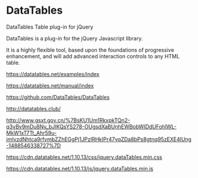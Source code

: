 # DataTables



DataTables Table plug-in for jQuery


DataTables is a plug-in for the jQuery Javascript library. 

It is a highly flexible tool, based upon the foundations of progressive enhancement, and will add advanced interaction controls to any HTML table.







https://datatables.net/examples/index



https://datatables.net/manual/index




https://github.com/DataTables/DataTables





http://datatables.club/


http://www.gsxt.gov.cn/%7BsKU1Um1RkxpkTQn2-q3vBv9mDu8Ny_bJIKQsYS278-OUgsdXaBUnhEWBobWIDdUFohlWL-MkW1xT7Tt_Ahr59u-imIvzdNhtca9rfvmbZZhEGgPj1JPzlRHkIPr47yqZDa8bPs8gtnq95zEXE4lUng-1488546338727%7D



https://cdn.datatables.net/1.10.13/css/jquery.dataTables.min.css

https://cdn.datatables.net/1.10.13/js/jquery.dataTables.min.js



